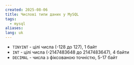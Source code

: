 ```yaml
---
created: 2025-08-06
title: Числові типи даних у MySQL
tags:
  - mysql
aliases: 
lang: uk
---
```

- `TINYINT` - цілі числа (-128 до 127), 1 байт
- `INT` - цілі числа (-2147483648 до 2147483647), 4 байти
- `DECIMAL` - числа з фіксованою точністю, 5-17 байт

